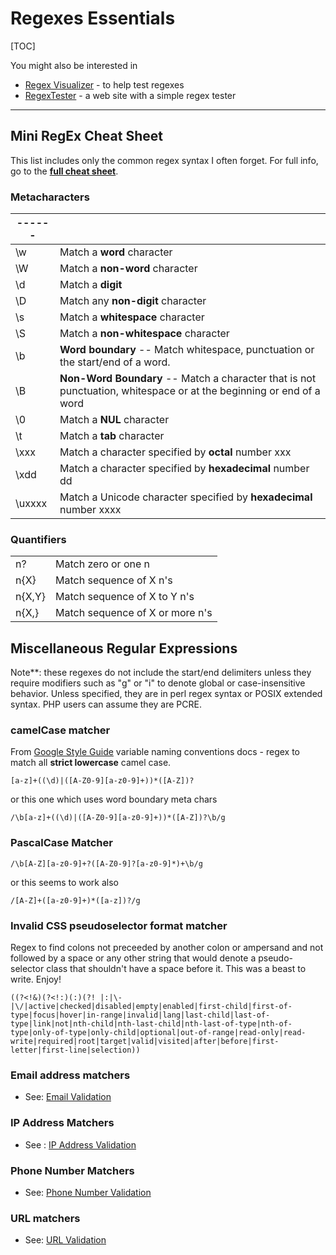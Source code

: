 # Regexes Essentials

[TOC]

You might also be interested in 

- [Regex Visualizer](https://emailregex.com/regex-visual-tester/index.html) - to help test regexes
- [RegexTester](https://www.regextester.com/) - a web site with a simple regex tester

------

## Mini RegEx Cheat Sheet

 This list includes only the common regex syntax I often forget. For full info, go to the **[full cheat sheet](regex-cheat-sheet.md)**.

### Metacharacters

| ------ |                                                              |
| ------ | ------------------------------------------------------------ |
| \w     | Match a **word** character                                   |
| \W     | Match a **non-word** character                               |
| \d     | Match a **digit**                                            |
| \D     | Match any **non-digit** character                            |
| \s     | Match a **whitespace** character                             |
| \S     | Match a **non-whitespace** character                         |
| \b     | **Word boundary** -- Match whitespace, punctuation or the start/end of a word. |
| \B     | **Non-Word Boundary** -- Match a character that is not punctuation, whitespace or at the beginning or end of a word |
| \0     | Match a **NUL** character                                    |
| \t     | Match a **tab** character                                    |
| \xxx   | Match a character specified by **octal** number xxx          |
| \xdd   | Match a character specified by **hexadecimal** number dd     |
| \uxxxx | Match a Unicode character specified by **hexadecimal** number xxxx |

### Quantifiers

|        |                                 |
| ------ | ------------------------------- |
| n?     | Match zero or one n             |
| n{X}   | Match sequence of X n's         |
| n{X,Y} | Match sequence of X to Y n's    |
| n{X,}  | Match sequence of X or more n's |

## Miscellaneous Regular Expressions

Note**: these regexes do not include the start/end delimiters unless they require modifiers such as "g" or "i" to denote global or case-insensitive behavior. Unless specified, they are in perl regex syntax or POSIX extended syntax. PHP users can assume they are PCRE. 

### camelCase matcher

From [Google Style Guide](https://google.github.io/styleguide/javaguide.html#s5.3-camel-case) variable naming conventions docs - regex to match all **strict lowercase** camel case.

```spreadsheet
[a-z]+((\d)|([A-Z0-9][a-z0-9]+))*([A-Z])?
```

or this one which uses word boundary meta chars

```
/\b[a-z]+((\d)|([A-Z0-9][a-z0-9]+))*([A-Z])?\b/g
```

### PascalCase Matcher 

```
/\b[A-Z][a-z0-9]+?([A-Z0-9]?[a-z0-9]*)+\b/g
```

or this seems to work also

```
/[A-Z]+([a-z0-9]+)*([a-z])?/g
```

### Invalid CSS pseudoselector format matcher

Regex to find colons not preceeded by another colon or ampersand and not followed by a space or any other string that would denote a pseudo-selector class that shouldn't have a space before it.  This was a beast to write. Enjoy!

```
((?<!&)(?<!:)(:)(?! |:|\-|\/|active|checked|disabled|empty|enabled|first-child|first-of-type|focus|hover|in-range|invalid|lang|last-child|last-of-type|link|not|nth-child|nth-last-child|nth-last-of-type|nth-of-type|only-of-type|only-child|optional|out-of-range|read-only|read-write|required|root|target|valid|visited|after|before|first-letter|first-line|selection))
```

### Email address matchers

- See: [Email Validation](email-validation.md)


### IP Address Matchers

- See : [IP Address Validation](ip-address-validation.md)


### Phone Number Matchers

- See: [Phone Number Validation](phone-number-validation.md)


### URL matchers

- See: [URL Validation](url-validation.md)


